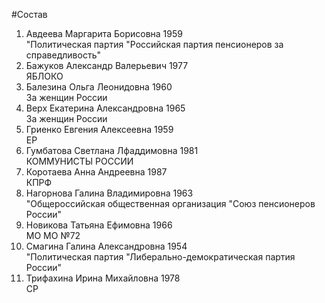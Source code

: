 #Состав
1. Авдеева Маргарита Борисовна 1959   
    "Политическая партия "Российская партия пенсионеров за справедливость"
2. Бажуков Александр Валерьевич 1977   
    ЯБЛОКО
3. Балезина Ольга Леонидовна 1960   
    За женщин России
4. Верх Екатерина Александровна 1965   
    За женщин России
5. Гриенко Евгения Алексеевна 1959   
    ЕР
6. Гумбатова Светлана Лфаддимовна 1981   
    КОММУНИСТЫ РОССИИ
7. Коротаева Анна Андреевна 1987   
    КПРФ
8. Нагорнова Галина Владимировна 1963   
    "Общероссийская общественная организация "Союз пенсионеров России"
9. Новикова Татьяна Ефимовна 1966   
    МО МО №72
10. Смагина Галина Александровна 1954   
    "Политическая партия "Либерально-демократическая партия России"
11. Трифахина Ирина Михайловна 1978   
    СР
